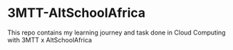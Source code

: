 # 3MTT-AltSchoolAfrica
This repo contains my learning journey and task done in Cloud Computing with 3MTT x AltSchoolAfrica
